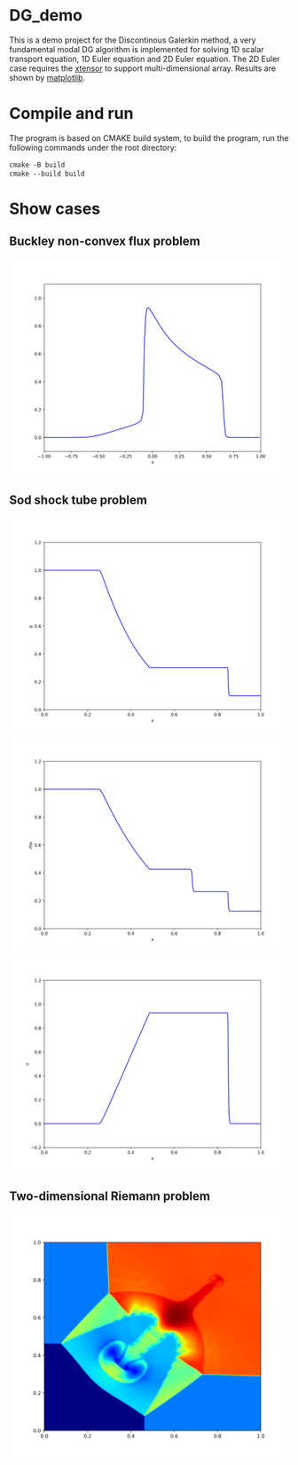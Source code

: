 # DG_demo

This is a demo project for the Discontinous Galerkin method, a very fundamental modal DG algorithm is implemented for solving 1D scalar transport equation, 1D Euler equation and 2D Euler equation. The 2D Euler case requires the [xtensor](https://github.com/xtensor-stack/xtensor) to support multi-dimensional array. Results are shown by [matplotlib](https://github.com/lava/matplotlib-cpp).

# Compile and run

The program is based on CMAKE build system, to build the program, run the following commands under the root directory:

```
cmake -B build
cmake --build build
```

# Show cases

## Buckley non-convex flux problem

![alt text](Doc/result.png)

## Sod shock tube problem

![alt text](Doc/p_result.png)
![alt text](Doc/rho_result.png)
![alt text](Doc/u_result.png)

## Two-dimensional Riemann problem

![alt text](Doc/rho.png)